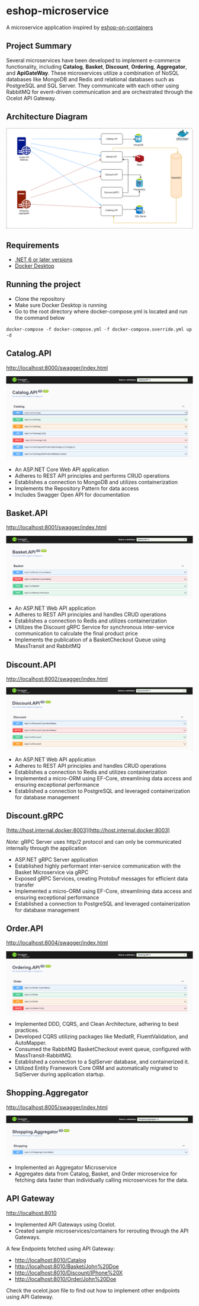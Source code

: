 # eshop-microservice
A microservice application inspired by [eshop-on-containers](https://github.com/dotnet-architecture/eShopOnContainers)

## Project Summary
Several microservices have been developed to implement e-commerce functionality, including **Catalog**, **Basket**, **Discount**, **Ordering**, **Aggregator**, and **ApiGateWay**. These microservices utilize a combination of NoSQL databases like MongoDB and Redis and relational databases such as PostgreSQL and SQL Server. They communicate with each other using RabbitMQ for event-driven communication and are orchestrated through the Ocelot API Gateway.

## Architecture Diagram
![Architecture Diagram](https://github.com/Tahsin716/eshop-microservice/blob/main/docs/img/eshop-microservice-system-design.png)

## Requirements

* [.NET 6 or later versions](https://dotnet.microsoft.com/download/dotnet-core/6.0)
* [Docker Desktop](https://www.docker.com/products/docker-desktop)

## Running the project
* Clone the repository
* Make sure Docker Desktop is running
* Go to the root directory where docker-compose.yml is located and run the command below
```console
docker-compose -f docker-compose.yml -f docker-compose.override.yml up -d
```

## Catalog.API
[http://localhost:8000/swagger/index.html](http://localhost:8000/swagger/index.html)

![Catalog.API](https://github.com/Tahsin716/eshop-microservice/blob/main/docs/img/catalog-api.PNG)

* An ASP.NET Core Web API application
* Adheres to REST API principles and performs CRUD operations
* Establishes a connection to MongoDB and utilizes containerization
* Implements the Repository Pattern for data access
* Includes Swagger Open API for documentation

## Basket.API
[http://localhost:8001/swagger/index.html](http://localhost:8001/swagger/index.html)

![Basket.API](https://github.com/Tahsin716/eshop-microservice/blob/main/docs/img/basket-api.PNG)

- An ASP.NET Web API application
- Adheres to REST API principles and handles CRUD operations
- Establishes a connection to Redis and utilizes containerization
- Utilizes the Discount gRPC Service for synchronous inter-service communication to calculate the final product price
- Implements the publication of a BasketCheckout Queue using MassTransit and RabbitMQ

## Discount.API
[http://localhost:8002/swagger/index.html](http://localhost:8002/swagger/index.html)

![Discount.API](https://github.com/Tahsin716/eshop-microservice/blob/main/docs/img/discount-api.PNG)

- An ASP.NET Web API application
- Adheres to REST API principles and handles CRUD operations
- Establishes a connection to Redis and utilizes containerization
- Implemented a micro-ORM using EF-Core, streamlining data access and ensuring exceptional performance
- Established a connection to PostgreSQL and leveraged containerization for database management

## Discount.gRPC
[http://host.internal.docker:8003](http://host.internal.docker:8003)

_Note:_ gRPC Server uses http/2 protocol and can only be communicated internally through the application

- ASP.NET gRPC Server application
- Established highly performant inter-service communication with the Basket Microservice via gRPC
- Exposed gRPC Services, creating Protobuf messages for efficient data transfer
- Implemented a micro-ORM using EF-Core, streamlining data access and ensuring exceptional performance
- Established a connection to PostgreSQL and leveraged containerization for database management

## Order.API

[http://localhost:8004/swagger/index.html](http://localhost:8004/swagger/index.html)

![Order.API](https://github.com/Tahsin716/eshop-microservice/blob/main/docs/img/order-api.PNG)

- Implemented DDD, CQRS, and Clean Architecture, adhering to best practices.
- Developed CQRS utilizing packages like MediatR, FluentValidation, and AutoMapper.
- Consumed the RabbitMQ BasketCheckout event queue, configured with MassTransit-RabbitMQ.
- Established a connection to a SqlServer database, and containerized it.
- Utilized Entity Framework Core ORM and automatically migrated to SqlServer during application startup.

## Shopping.Aggregator

[http://localhost:8005/swagger/index.html](http://localhost:8005/swagger/index.html)

![Shopping.Aggregator](https://github.com/Tahsin716/eshop-microservice/blob/main/docs/img/shopping-aggregator.PNG)

- Implemented an Aggregator Microservice
- Aggregates data from Catalog, Basket, and Order microservice for fetching data faster than individually calling microservices for the data.

## API Gateway

[http://localhost:8010](http://localhost:8010)

- Implemented API Gateways using Ocelot.
- Created sample microservices/containers for rerouting through the API Gateways.

A few Endpoints fetched using API Gateway:
 - [http://localhost:8010/Catalog](http://localhost:8010/Catalog)
 - [http://localhost:8010/Basket/John%20Doe](http://localhost:8010/Basket/John%20Doe)
 - [http://localhost:8010/Discount/IPhone%20X](http://localhost:8010/Discount/IPhone%20X)
 - [http://localhost:8010/Order/John%20Doe](http://localhost:8010/Order/John%20Doe)

Check the ocelot.json file to find out how to implement other endpoints using API Gateway.
